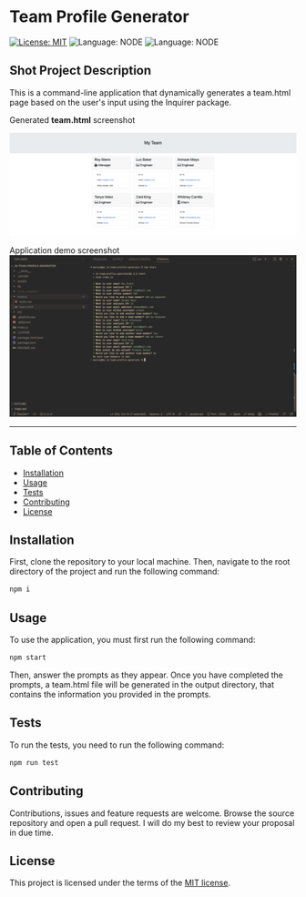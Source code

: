 # Team Profile Generator

[![License: MIT](https://img.shields.io/badge/License-MIT-yellow.svg)](LICENSE)
![Language: NODE](https://img.shields.io/badge/node-19.4.0-green)
![Language: NODE](https://img.shields.io/badge/JavaScript-es6-yellow)

## Shot Project Description

This is a command-line application that dynamically generates a team.html page based on the user's input using the Inquirer package.

Generated **team.html** screenshot

![Generated HTML File](./assets/generated-html-file.png)

Application demo screenshot
![Application Demo](./assets/console-app-example.png)

---

## Table of Contents

- [Installation](#installation)
- [Usage](#usage)
- [Tests](#tests)
- [Contributing](#contributing)
- [License](#license)

## Installation

First, clone the repository to your local machine. Then, navigate to the root directory of the project and run the following command:

```bash
npm i
```

## Usage

To use the application, you must first run the following command:

```bash
npm start
```

Then, answer the prompts as they appear. Once you have completed the prompts, a team.html file will be generated in the output directory, that contains the information you provided in the prompts.

## Tests

To run the tests, you need to run the following command:

```bash
npm run test
```

## Contributing

Contributions, issues and feature requests are welcome. Browse the source repository and open a pull request. I will do my best to review your proposal in due time.

## License

This project is licensed under the terms of the [MIT license](LICENSE).
